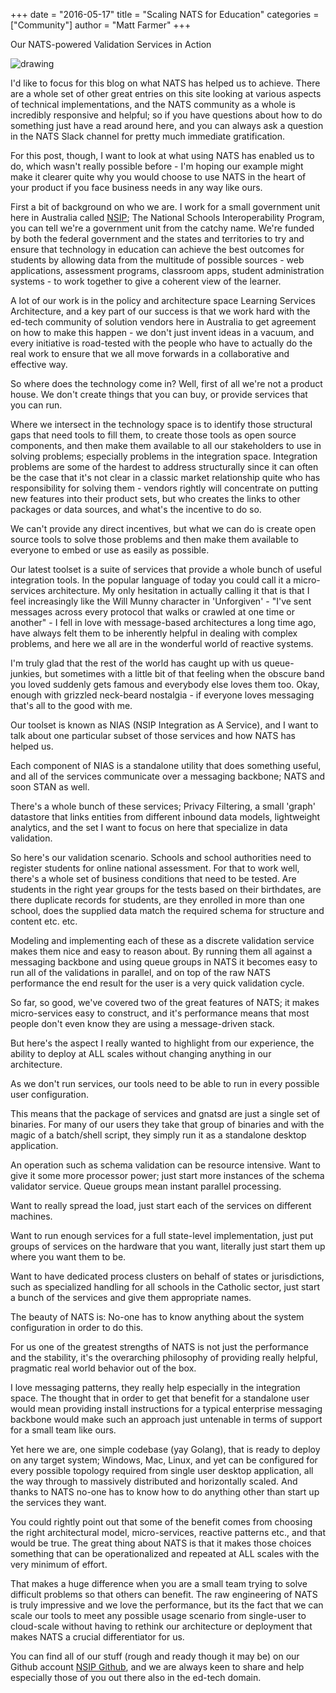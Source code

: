 +++
date = "2016-05-17"
title = "Scaling NATS for Education"
categories = ["Community"]
author = "Matt Farmer"
+++

Our NATS-powered Validation Services in Action

![drawing](/img/blog/nias-nats-screenshot.png)


I'd like to focus for this blog on what NATS has helped us to achieve. There are a whole set of other great entries on this site looking at various aspects of technical implementations, and the NATS community as a whole is incredibly responsive and helpful; so if you have questions about how to do something just have a read around here, and you can always ask a question in the NATS Slack channel for pretty much immediate gratification.

For this post, though, I want to look at what using NATS has enabled us to do, which wasn't really possible before - I'm hoping our example might make it clearer quite why you would choose to use NATS in the heart of your product if you face business needs in any way like ours.

First a bit of background on who we are. I work for a small government unit here in Australia called [NSIP](http://www.nsip.edu.au); The National Schools Interoperability Program, you can tell we're a government unit from the catchy name.
We're funded by both the federal government and the states and territories to try and ensure that technology in education can achieve the best outcomes for students by allowing data from the multitude of possible sources - web applications, assessment programs, classroom apps, student administration systems - to work together to give a coherent view of the learner.

A lot of our work is in the policy and architecture space Learning Services Architecture, and a key part of our success is that we work hard with the ed-tech community of solution vendors here in Australia to get agreement on how to make this happen - we don't just invent ideas in a vacuum, and every initiative is road-tested with the people who have to actually do the real work to ensure that we all move forwards in a collaborative and effective way.

So where does the technology come in? Well, first of all we're not a product house. We don't create things that you can buy, or provide services that you can run.

Where we intersect in the technology space is to identify those structural gaps that need tools to fill them, to create those tools as open source components, and then make them available to all our stakeholders to use in solving problems; especially problems in the integration space. Integration problems are some of the hardest to address structurally since it can often be the case that it's not clear in a classic market relationship quite who has responsibility for solving them - vendors rightly will concentrate on putting new features into their product sets, but who creates the links to other packages or data sources, and what's the incentive to do so.

We can't provide any direct incentives, but what we can do is create open source tools to solve those problems and then make them available to everyone to embed or use as easily as possible.

Our latest toolset is a suite of services that provide a whole bunch of useful integration tools. In the popular language of today you could call it a micro-services architecture. My only hesitation in actually calling it that is that I feel increasingly like the Will Munny character in 'Unforgiven' - "I've sent messages across every protocol that walks or crawled at one time or another" - I fell in love with message-based architectures a long time ago, have always felt them to be inherently helpful in dealing with complex problems, and here we all are in the wonderful world of reactive systems.

I'm truly glad that the rest of the world has caught up with us queue-junkies, but sometimes with a little bit of that feeling when the obscure band you loved suddenly gets famous and everybody else loves them too. Okay, enough with grizzled neck-beard nostalgia - if everyone loves messaging that's all to the good with me.

Our toolset is known as NIAS (NSIP Integration as A Service), and I want to talk about one particular subset of those services and how NATS has helped us.

Each component of NIAS is a standalone utility that does something useful, and all of the services communicate over a messaging backbone; NATS and soon STAN as well.

There's a whole bunch of these services; Privacy Filtering, a small 'graph' datastore that links entities from different inbound data models, lightweight analytics, and the set I want to focus on here that specialize in data validation.

So here's our validation scenario. Schools and school authorities need to register students for online national assessment. For that to work well, there's a whole set of business conditions that need to be tested. Are students in the right year groups for the  tests based on their birthdates, are there duplicate records for students, are they enrolled in more than one school, does the supplied data match the required schema for structure and content etc. etc.

Modeling and implementing each of these as a discrete validation service makes them nice and easy to reason about. By running them all against a messaging backbone and using queue groups in NATS it becomes easy to run all of the validations in parallel, and on top of the raw NATS performance the end result for the user is a very quick validation cycle.

So far, so good, we've covered two of the great features of NATS; it makes micro-services easy to construct, and it's performance means that most people don't even know they are using a message-driven stack.

But here's the aspect I really wanted to highlight from our experience, the ability to deploy at ALL scales without changing anything in our architecture.

As we don't run services, our tools need to be able to run in every possible user configuration.

This means that the package of services and gnatsd are just a single set of binaries. For many of our users they take that group of binaries and with the magic of a batch/shell script, they simply run it as a standalone desktop application.

An operation such as schema validation can be resource intensive. Want to give it some more processor power; just start more instances of the schema validator service. Queue groups mean instant parallel processing.

Want to really spread the load, just start each of the services on different machines.

Want to run enough services for a full state-level implementation, just put groups of services on the hardware that you want, literally just start them up where you want them to be.

Want to have dedicated process clusters on behalf of states or jurisdictions, such as specialized handling for all schools in the Catholic sector, just start a bunch of the services and give them appropriate names.

The beauty of NATS is: No-one has to know anything about the system configuration in order to do this.

For us one of the greatest strengths of NATS is not just the performance and the stability, it's the overarching philosophy of providing really helpful, pragmatic real world behavior out of the box.

I love messaging patterns, they really help especially in the integration space. The thought that in order to get that benefit for a standalone user would mean providing install instructions for a typical enterprise messaging backbone would make such an approach just untenable in terms of support for a small team like ours.

Yet here we are, one simple codebase (yay Golang), that is ready to deploy on any target system; Windows, Mac, Linux, and yet can be configured for every possible topology required from single user desktop application, all the way through to massively distributed and horizontally scaled. And thanks to NATS no-one has to know how to do anything other than start up the services they want.

You could rightly point out that some of the benefit comes from choosing the right architectural model, micro-services, reactive patterns etc., and that would be true. The great thing about NATS is that it makes those choices something that can be operationalized and repeated at ALL scales with the very minimum of effort.

That makes a huge difference when you are a small team trying to solve difficult problems so that others can benefit. The raw engineering of NATS is truly impressive and we love the performance, but its the fact that we can scale our tools to meet any possible usage scenario from single-user to cloud-scale without having to rethink our architecture or deployment that makes NATS a crucial differentiator for us.

You can find all of our stuff (rough and ready though it may be) on our Github account [NSIP Github](https://github.com/nsip/), and we are always keen to share and help especially those of you out there also in the ed-tech domain.
